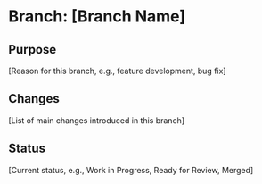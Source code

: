 # Branch: [Branch Name]

## Purpose

[Reason for this branch, e.g., feature development, bug fix]

## Changes

[List of main changes introduced in this branch]

## Status

[Current status, e.g., Work in Progress, Ready for Review, Merged]
